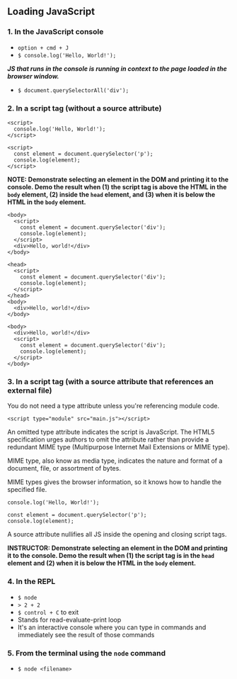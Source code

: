 ## Loading JavaScript

### 1. In the JavaScript console

* `option + cmd + J`
* `$ console.log('Hello, World!');`

***JS that runs in the console is running in context to the page loaded in the browser window.***

* `$ document.querySelectorAll('div');`

### 2. In a script tag (without a source attribute)
```
<script>
  console.log('Hello, World!');
</script>
```
```
<script>
  const element = document.querySelector('p');
  console.log(element);
</script>
```
**NOTE: Demonstrate selecting an element in the DOM and printing it to the console. Demo the result when (1) the script tag is above the HTML in the `body` element, (2) inside the `head` element, and (3) when it is below the HTML in the `body` element.**
```
<body>
  <script>
    const element = document.querySelector('div');
    console.log(element);
  </script>
  <div>Hello, world!</div>
</body>
```
```
<head>
  <script>
    const element = document.querySelector('div');
    console.log(element);
  </script>
</head>
<body>
  <div>Hello, world!</div>
</body>
```
```
<body>
  <div>Hello, world!</div>
  <script>
    const element = document.querySelector('div');
    console.log(element);
  </script>
</body>
```
### 3. In a script tag (with a source attribute that references an external file)

You do not need a type attribute unless you're referencing module code.
```
<script type="module" src="main.js"></script>
```
An omitted type attribute indicates the script is JavaScript. The HTML5 specification urges authors to omit the attribute rather than provide a redundant MIME type (Multipurpose Internet Mail Extensions or MIME type).

MIME type, also know as media type, indicates the nature and format of a document, file, or assortment of bytes.

MIME types gives the browser information, so it knows how to handle the specified file.
```
console.log('Hello, World!');
```
```
const element = document.querySelector('p');
console.log(element);
```
A source attribute nullifies all JS inside the opening and closing script tags.

**INSTRUCTOR: Demonstrate selecting an element in the DOM and printing it to the console. Demo the result when (1) the script tag is in the `head` element and (2) when it is below the HTML in the `body` element.**

### 4. In the REPL

* `$ node`
* `> 2 + 2`
* `$ control + C` to exit
* Stands for read-evaluate-print loop
* It's an interactive console where you can type in commands and immediately see the result of those commands

### 5. From the terminal using the `node` command

* `$ node <filename>`
